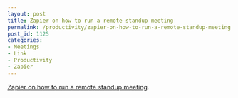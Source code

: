 ```yaml
---
layout: post
title: Zapier on how to run a remote standup meeting
permalink: /productivity/zapier-on-how-to-run-a-remote-standup-meeting
post_id: 1125
categories:
- Meetings
- Link
- Productivity
- Zapier
---
```


[Zapier on how to run a remote standup meeting](https://zapier.com/blog/run-a-remote-meeting/).
